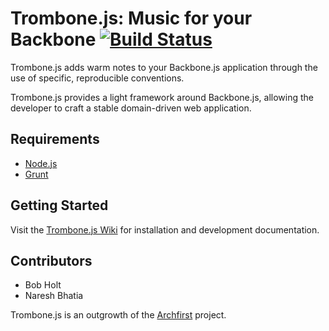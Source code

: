 # Trombone.js: Music for your Backbone [![Build Status](https://travis-ci.org/bobholt/trombone.png)](https://travis-ci.org/bobholt/trombone)

Trombone.js adds warm notes to your Backbone.js application through the use of specific, reproducible conventions.

Trombone.js provides a light framework around Backbone.js, allowing the developer to craft a stable domain-driven web application.

## Requirements

* [Node.js](http://nodejs.org/)
* [Grunt](http://gruntjs.com/)

## Getting Started

Visit the [Trombone.js Wiki](https://github.com/bobholt/trombone/wiki) for installation and development documentation.

## Contributors

* Bob Holt
* Naresh Bhatia

Trombone.js is an outgrowth of the [Archfirst](http://archfirst.org/) project.